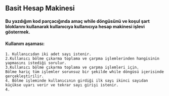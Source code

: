 ## Basit Hesap Makinesi
#### Bu yazdığım kod parçacığında amaç while döngüsünü ve koşul şart bloklarını kullanarak kullanıcıya kullanıcıya hesap makinesi işlevi göstermek.
#### Kullanım aşaması:
```
1. Kullanıcıdan iki adet sayı istenir.
2.Kullanıcı bölme çıkarma toplama ve çarpma işlemlerinden hangisinin yapmasını istediği sorulur. 
3.Kullanıcı bölme çıkarma toplama ve çarpma işlemleri için.
Bölme hariç tüm işlemler sorunsuz bir şekilde while döngüsü içerisinde gerçekleştirilir.
4. Bölme işleminde kullanıcının girdiği ilk sayı ikinci sayıdan küçükse uyarı verir ve tekrar sayı girişi istenir.
4.
```
